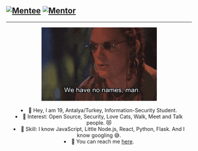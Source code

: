 [![Mentee](https://img.shields.io/badge/Find%20Mentor-I'm%20a%20mentee-blueviolet)](https://findmentor.network/peer/selcuk-tatar)
[![Mentor](https://img.shields.io/badge/Find%20Mentor-I'm%20a%20mentee-brightgreen)](https://findmentor.network/peer/selcuk-tatar)
---
---

<p align="center"><img src="https://github.com/tansionline/tansionline/blob/main/assets/nameless.gif?raw=true"></p>

<div align="center">
<li> 🎉 Hey, I am 19, Antalya/Turkey, Information-Security Student. </li>
<li> 🧐 Interest: Open Source, Security, Love Cats, Walk, Meet and Talk people. 😻 </li>
<li> 📝 Skill: I know JavaScript, Little Node.js, React, Python, Flask. And I know googling 😅. </li>
  <li> 📙 You can reach me <a href="https://findmentor.network/peer/selcuk-tatar">here</a>. </li> 
</div>
